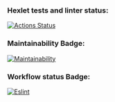 ### Hexlet tests and linter status:
[![Actions Status](https://github.com/LeonidMezhonov/frontend-project-lvl1/workflows/hexlet-check/badge.svg)](https://github.com/LeonidMezhonov/frontend-project-lvl1/actions)

### Maintainability Badge:
[![Maintainability](https://api.codeclimate.com/v1/badges/a99a88d28ad37a79dbf6/maintainability)](https://codeclimate.com/github/codeclimate/codeclimate/maintainability)

### Workflow status Badge:
[![Eslint](https://github.com/LeonidMezhonov/frontend-project-lvl1/actions/workflows/nodejs.yml/badge.svg)](https://github.com/LeonidMezhonov/frontend-project-lvl1/actions/workflows)
